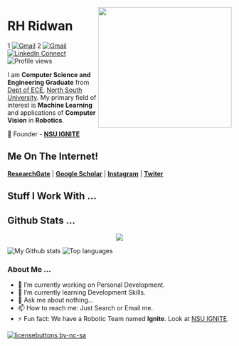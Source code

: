 <a target="_blank"><img height = "270" width="300" align="right" src="https://github.com/rhridwan/rhridwan/blob/main/images/A.gif"></a>


# RH Ridwan


1 [![Gmail](https://img.shields.io/badge/%20-Send%20Mail-black?color=14171A&labelColor=ef5350&logo=gmail&logoColor=ffffff)](mailto:rhridwan007@gmail.com)
2 [![Gmail](https://img.shields.io/badge/%20-Send%20Mail-black?color=14171A&labelColor=ef5350&logo=gmail&logoColor=ffffff)](mailto:ridwanul.haque@northsouth.edu)
[![LinkedIn Connect](https://img.shields.io/badge/%20-Connect-black?color=14171A&labelColor=212121&logo=linkedin&logoColor=ffffff)](https://www.linkedin.com/in/ridwanul-haque-b4729a169/)
![Profile views](https://gpvc.arturio.dev/rhridwan)

<p1 align="justify">
I am <b>Computer Science and Engineering Graduate</b> from <a href="http://ece.northsouth.edu/" target="_blank">Dept of ECE</a>, <a href="http://www.northsouth.edu/">North South University</a>. My primary field of interest is <b>Machine Learning</b> and applications of <b>Computer Vision</b> in <b>Robotics</b>.
</p1>

<p align="justify">
  
  :briefcase: Founder - <a href="https://www.facebook.com/nsuignite" target="_blank"><b>NSU IGNITE</b></a>
</p>







## Me On The Internet!
[<b>ResearchGate</b>](https://www.researchgate.net/profile/Ridwanul_Haque) | [<b>Google Scholar</b>](https://scholar.google.com/citations?hl=en&authuser=1&user=-RdiYlQAAAAJ) | [<b>Instagram</b>](https://www.instagram.com/xihridwan/) | [<b>Twiter</b>](https://twitter.com/RHRidwan3)


<b></b>



## Stuff I Work With ... 



## Github Stats ...

<div align="center"><img src="https://github-readme-streak-stats.herokuapp.com?user=rhridwan&theme=github-dark&hide_border=true&date_format=j%20M%5B%20Y%5D&stroke=0AD4F7&ring=00FF9B&fire=FFA200&currStreakLabel=FFA200&currStreakNum=00F0FF&sideNums=00FF9B&sideLabels=FFA200&dates=727272&background=DD272700">
</div>

![My Github stats](https://github-readme-stats.vercel.app/api?username=rhridwan&theme=dracula&show_icons=true&hide_border=true)
![Top languages](https://github-readme-stats.vercel.app/api/top-langs/?username=rhridwan&theme=dracula&layout=compact&hide_border=true)




### About Me ...

- 🔭 I’m currently working on Personal Development.
- 🌱 I’m currently learning Development Skills.
- 💬 Ask me about nothing...
- 📫 How to reach me: Just Search or Email me.
- ⚡ Fun fact: We have a Robotic Team named <b>Ignite</b>. Look at <a href="https://www.facebook.com/nsuignite">NSU IGNITE</a>.

[![licensebuttons by-nc-sa](https://licensebuttons.net/l/by-nc-sa/3.0/88x31.png)](https://creativecommons.org/licenses/by-nc-sa/4.0)




<!--
<p align="justify">

</p>

<code><img height="50" src=""></code>
<code><img height="50" src=""></code>
<code><img height="50" src=""></code>
<code><img height="50" src=""></code>

**rhridwan/rhridwan** is a ✨ _special_ ✨ repository because its `README.md` (this file) appears on your GitHub profile.
Here are some ideas to get you started:
- :briefcase: Founding Member at <a href="https://www.facebook.com/nsuignite" target="_blank">NSU IGNITE</a>
- 🔭 I’m currently working on ...
- 🌱 I’m currently learning ...
- 👯 I’m looking to collaborate on ...
- 🤔 I’m looking for help with ...
- 💬 Ask me about ...
- 📫 How to reach me: ...
- 😄 Pronouns: ...
- ⚡ Fun fact: ...
- I have a small <b>Robotic</b> team named <a href="https://www.facebook.com/nsuignite" target="_blank"><b>IGNITE<b/></a>.
- :briefcase: Founding Member at <a href="https://www.facebook.com/nsuignite" target="_blank">NSU IGNITE</a>
-->

